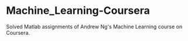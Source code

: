 # Machine_Learning-Coursera
Solved Matlab assignments of Andrew Ng's Machine Learning course on Coursera.
